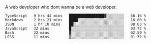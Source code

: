 A web developer who dont wanna be a web developer.

<!--START_SECTION:waka-->

```text
TypeScript   9 hrs 44 mins   ████████████████▓░░░░░░░░   66.16 %
Markdown     2 hrs 21 mins   ████░░░░░░░░░░░░░░░░░░░░░   16.00 %
JSON         1 hr 10 mins    ██░░░░░░░░░░░░░░░░░░░░░░░   08.03 %
JavaScript   32 mins         █░░░░░░░░░░░░░░░░░░░░░░░░   03.72 %
Bash         22 mins         ▓░░░░░░░░░░░░░░░░░░░░░░░░   02.59 %
LESS         11 mins         ▒░░░░░░░░░░░░░░░░░░░░░░░░   01.32 %
```

<!--END_SECTION:waka-->

